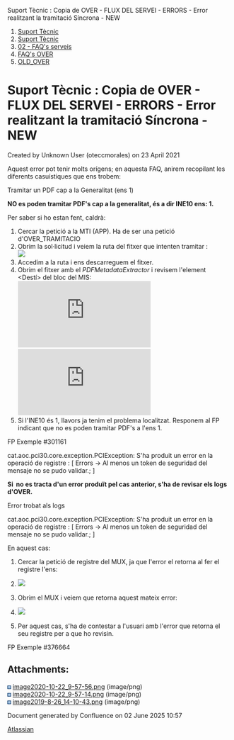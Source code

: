 Suport Tècnic : Copia de OVER - FLUX DEL SERVEI - ERRORS - Error realitzant la tramitació Síncrona - NEW  

1.  [Suport Tècnic](index.html)
2.  [Suport Tècnic](13893782.html)
3.  [02 - FAQ's serveis](26313393.html)
4.  [FAQ's OVER](28705589.html)
5.  [OLD\_OVER](OLD_OVER_41522665.html)

Suport Tècnic : Copia de OVER - FLUX DEL SERVEI - ERRORS - Error realitzant la tramitació Síncrona - NEW
========================================================================================================

Created by Unknown User (oteccmorales) on 23 April 2021

Aquest error pot tenir molts orígens; en aquesta FAQ, anirem recopilant les diferents casuístiques que ens trobem:

  

Tramitar un PDF cap a la Generalitat (ens 1)

**NO es poden tramitar PDF's cap a la generalitat, és a dir INE10 ens: 1.**

  

Per saber si ho estan fent, caldrà:

1.  Cercar la petició a la MTI (APP). Ha de ser una petició d'OVER\_TRAMITACIO
2.  Obrim la sol·licitud i veiem la ruta del fitxer que intenten tramitar <RutaFichero>:  
    ![](attachments/41522673/41522676.png)
3.  Accedim a la ruta i ens descarreguem el fitxer.
4.  Obrim el fitxer amb el _PDFMetadataExtractor_ i revisem l'element <Destí> del bloc del MIS:  
    ![](https://atenciousuaris.aoc.cat/MRcgi/MRdownloadAttachment.pl?USER=OTSupTec4&PROJECTID=15&MRP=1e1bccabee501a0db60ced4c102cd75d2&MR=301161&CUSTM=&WYSIWYG_IMAGE=1&ORIGINAL_PROJECT=&ATTACHMENT_NAME=image_1566801842_20190826090355__dpng)![](https://atenciousuaris.aoc.cat/MRcgi/MRdownloadAttachment.pl?USER=OTSupTec4&PROJECTID=15&MRP=1e1bccabee501a0db60ced4c102cd75d2&MR=301161&CUSTM=&WYSIWYG_IMAGE=1&ORIGINAL_PROJECT=&ATTACHMENT_NAME=image_1566801842_20190826090355__dpng)
5.  Si l'INE10 és 1, llavors ja tenim el problema localitzat. Responem al FP indicant que no es poden tramitar PDF's a l'ens 1.

FP Exemple #301161

cat.aoc.pci30.core.exception.PCIException: S'ha produit un error en la operació de registre : \[ Errors -> Al menos un token de seguridad del mensaje no se pudo validar.; \]

**Si  no es tracta d'un error produït pel cas anterior, s'ha de revisar els logs d'OVER.**

  

Error trobat als logs

cat.aoc.pci30.core.exception.PCIException: S'ha produit un error en la operació de registre : \[ Errors -> Al menos un token de seguridad del mensaje no se pudo validar.; \]

  

En aquest cas:

1.  Cercar la petició de registre del MUX, ja que l'error el retorna al fer el registre l'ens:
2.  ![](attachments/41522673/41522675.png)
3.  Obrim el MUX i veiem que retorna aquest mateix error:  
      
    
4.  ![](attachments/41522673/41522674.png)
5.  Per aquest cas, s'ha de contestar a l'usuari amb l'error que retorna el seu registre per a que ho revisin.

FP Exemple #376664

Attachments:
------------

![](images/icons/bullet_blue.gif) [image2020-10-22\_9-57-56.png](attachments/41522673/41522674.png) (image/png)  
![](images/icons/bullet_blue.gif) [image2020-10-22\_9-57-14.png](attachments/41522673/41522675.png) (image/png)  
![](images/icons/bullet_blue.gif) [image2019-8-26\_14-10-43.png](attachments/41522673/41522676.png) (image/png)  

Document generated by Confluence on 02 June 2025 10:57

[Atlassian](http://www.atlassian.com/)